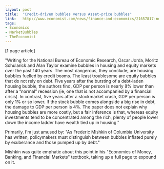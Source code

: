```yaml
---
layout: post
title:  "Credit-driven bubbles versus Asset-price bubbles"
link:   http://www.economist.com/news/finance-and-economics/21657817-new-research-suggests-it-debt-not-frothy-asset-prices-should-worry
tags:
- Economics
- MarketBubbles
- TheEconomist
---
```


[1 page article]

"Writing for the National Bureau of Economic Research, Oscar Jorda, Moritz Schularick and Alan Taylor examine bubbles in housing and equity markets over the past 140 years. The most dangerous, they conclude, are housing bubbles fuelled by credit booms. The least troublesome are equity bubbles that do not rely on debt. Five years after the bursting of a debt-laden housing bubble, the authors find, GDP per person is nearly 8% lower than after a “normal” recession (ie, one that is not accompanied by a financial crisis). In contrast, five years after a stockmarket crash, GDP per person is only 1% or so lower. If the stock bubble comes alongside a big rise in debt, the damage to GDP per person is 4%. The paper does not explain why housing bubbles are more costly, but a fair inference is that, whereas equity investments tend to be concentrated among the rich, plenty of people lower down the income ladder have wealth tied up in housing."

Primarily, I'm just amused by: "As Frederic Mishkin of Columbia University has written, policymakers must distinguish between bubbles inflated purely by exuberance and those pumped up by debt."

Mishkin was quite emphatic about this point in his "Economics of Money, Banking, and Financial Markets" textbook, taking up a full page to expound on it.
